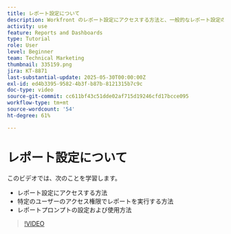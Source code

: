 ```yaml
---
title: レポート設定について
description: Workfront のレポート設定にアクセスする方法と、一般的なレポート設定の用途について説明します。
activity: use
feature: Reports and Dashboards
type: Tutorial
role: User
level: Beginner
team: Technical Marketing
thumbnail: 335159.png
jira: KT-8871
last-substantial-update: 2025-05-30T00:00:00Z
exl-id: ed4b3395-9582-4b3f-b87b-8121315b7c9c
doc-type: video
source-git-commit: cc611bf43c51dde02af715d19246cfd17bcce095
workflow-type: tm+mt
source-wordcount: '54'
ht-degree: 61%

---
```


# レポート設定について

このビデオでは、次のことを学習します。

* レポート設定にアクセスする方法
* 特定のユーザーのアクセス権限でレポートを実行する方法
* レポートプロンプトの設定および使用方法

>[!VIDEO](https://video.tv.adobe.com/v/335159/?quality=12&learn=on&enablevpops)
